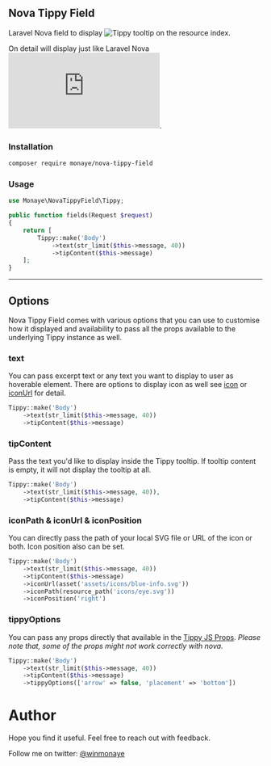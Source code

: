 ## Nova Tippy Field

Laravel Nova field to display ![Tippy](https://atomiks.github.io/tippyjs/) tooltip on the resource index.

On detail will display just like Laravel Nova ![Textarea](https://nova.laravel.com/docs/1.0/resources/fields.html#textarea-field).

<!-- ![screenshot of nova simple link button](https://user-images.githubusercontent.com/1147313/91624658-53c37880-e956-11ea-9e34-c9f31c480c3e.png) -->

### Installation

```bash
composer require monaye/nova-tippy-field
```

### Usage

```php
use Monaye\NovaTippyField\Tippy;
```

```php
public function fields(Request $request)
{
    return [
        Tippy::make('Body')
            ->text(str_limit($this->message, 40))
            ->tipContent($this->message)
    ];
}
```

---
## Options

Nova Tippy Field comes with various options that you can use to customise how it displayed and availability to pass all the props available to the underlying Tippy instance as well.

### text

You can pass excerpt text or any text you want to display to user as hoverable element. There are options to display icon as well see [icon]() or [iconUrl]() for detail.


```php
Tippy::make('Body')
    ->text(str_limit($this->message, 40))
    ->tipContent($this->message)
```

### tipContent

Pass the text you'd like to display inside the Tippy tooltip. If tooltip content is empty, it will not display the tooltip at all.

```php
Tippy::make('Body')
    ->text(str_limit($this->message, 40)),
    ->tipContent($this->message)
```

### iconPath & iconUrl & iconPosition

You can directly pass the path of your local SVG file or URL of the icon or both. Icon position also can be set.

```php
Tippy::make('Body')
    ->text(str_limit($this->message, 40))
    ->tipContent($this->message)
    ->iconUrl(asset('assets/icons/blue-info.svg'))
    ->iconPath(resource_path('icons/eye.svg'))
    ->iconPosition('right')
```

### tippyOptions

You can pass any props directly that available in the [Tippy JS Props](https://atomiks.github.io/tippyjs/v6/all-props/).
*Please note that, some of the props might not work correctly with nova.*

```php
Tippy::make('Body')
    ->text(str_limit($this->message, 40))
    ->tipContent($this->message)
    ->tippyOptions(['arrow' => false, 'placement' => 'bottom'])
```

# Author

Hope you find it useful. Feel free to reach out with feedback.

Follow me on twitter: [@winmonaye](https://twitter.com/winmonaye)
